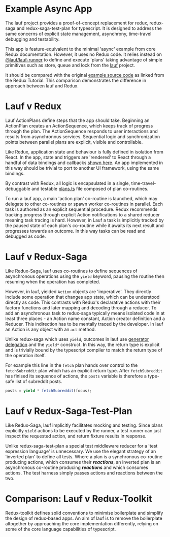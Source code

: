 # Example Async App

The lauf project provides a proof-of-concept replacement for redux, redux-saga and redux-saga-test-plan for typescript. It is designed to address the same concerns of explicit state management, asynchrony, time-travel debugging and testability.

This app is feature-equivalent to the minimal 'async' example from core Redux documentation. However, it uses no Redux code. It relies instead on [@lauf/lauf-runner](https://github.com/cefn/lauf/tree/main/modules/lauf-runner) to define and execute 'plans' taking advantage of simple primitives such as store, queue and lock from the [lauf](https://github.com/cefn/lauf/) project.

It should be compared with the original [example source code](https://github.com/reduxjs/redux/tree/master/examples/async) as linked from the Redux Tutorial. This comparison demonstrates the difference in approach between lauf and Redux.

# Lauf v Redux

Lauf ActionPlans define steps that the app should take. Beginning an ActionPlan creates an ActionSequence, which keeps track of progress through the plan. The ActionSequence responds to user interactions and results from asynchronous services. Sequential logic and synchronization points between parallel plans are explicit, visible and controllable.

Like Redux, application state and behaviour is fully defined in isolation from React. In the app, state and triggers are 'rendered' to React through a handful of data bindings and callbacks [shown here](https://github.com/cefn/lauf/blob/main/apps/noredux-async/src/containers/App.tsx#L21-L29). An app implemented in this way should be trivial to port to another UI framework, using the same bindings.

By contrast with Redux, all logic is encapsulated in a single, time-travel-debuggable and testable [plans.ts](https://github.com/cefn/lauf/blob/main/apps/noredux-async/src/plans.ts) file composed of plan co-routines.

To run a lauf app, a main 'action plan' co-routine is launched, which may delegate to other co-routines or spawn worker co-routines in parallel. Each task is authored as an explicit sequential procedure. Redux recommends tracking progress through explicit Action notifications to a shared reducer meaning task tracing is hard. However, in Lauf a task is implicitly tracked by the paused state of each plan's co-routine while it awaits its next result and progresses towards an outcome. In this way tasks can be read and debugged as code.

# Lauf v Redux-Saga

Like Redux-Saga, lauf uses co-routines to define sequences of asynchronous operations using the `yield` keyword, pausing the routine then resuming when the operation has completed.

However, in lauf, yielded `Action` objects are 'imperative'. They directly include some operation that changes app state, which can be understood directly as code. This contrasts with Redux's declarative actions with their factory functions and later mapping and decoding through a reducer. To add an asynchronous task to redux-saga typically means isolated code in at least three places - an Action name constant, Action creator definition and a Reducer. This indirection has to be mentally traced by the developer. In lauf an Action is any object with an `act` method.

Unlike redux-saga which uses `yield`, outcomes in lauf use [generator delegation](https://developer.mozilla.org/en-US/docs/Web/JavaScript/Reference/Operators/yield*) and the `yield*` construct. In this way, the return type is explicit and is trivially bound by the typescript compiler to match the return type of the operation itself.

For example this line in the `fetch` plan hands over control to the `fetchSubreddit` plan which has an explicit return type. After `fetchSubreddit` has finised its sequence of actions, the `posts` variable is therefore a type-safe list of subreddit posts.

```typescript
posts = yield * fetchSubreddit(focus);
```

# Lauf v Redux-Saga-Test-Plan

Like Redux-Saga, lauf implicitly facilitates mocking and testing. Since plans explicitly `yield` actions to be executed by the runner, a test runner can just inspect the requested action, and return fixture results in response.

Unlike redux-saga-test-plan a special test middleware reducer for a 'test expression language' is unnecessary. We use the elegant strategy of an 'inverted plan' to define all tests. Where a plan is a synchronous co-routine producing actions, which consumes their **_reactions_**, an inverted plan is an asynchronous co-routine producing **_reactions_** and which consumes actions. The test harness simply passes actions and reactions between the two.

# Comparison: Lauf v Redux-Toolkit

Redux-toolkit defines solid conventions to minimise boilerplate and simplify the design of redux-based apps. An aim of lauf is to remove the boilerplate altogether by approaching the core implementation differently, relying on some of the core language capabilities of typescript.
